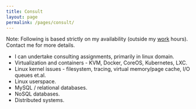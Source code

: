 ```yaml
---
title: Consult
layout: page
permalink: /pages/consult/
---
```


Note: Following is based strictly on my availability (outside my [work](http://www.percona.com/about-us/our-team/raghavendra-prabhu) hours). Contact me for more details.

* I can undertake consulting assignments, primarily in linux domain.
* Virtualization and containers - KVM, Docker, CoreOS, Kubernetes, LXC.
* Linux kernel issues - filesystem, tracing, virtual memory/page cache, I/O queues et.al.
* Linux userspace.
* MySQL / relational databases.
* NoSQL databases.
* Distributed systems.
